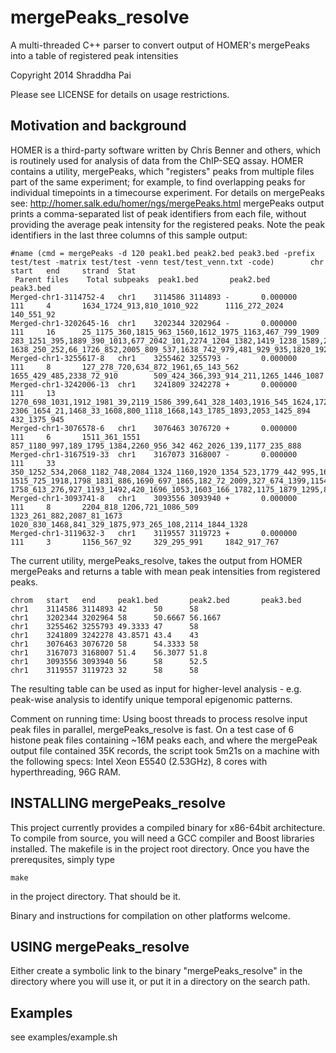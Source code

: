 mergePeaks_resolve
==================

A multi-threaded C++ parser to convert output of HOMER's mergePeaks into a table of registered peak intensities

Copyright 2014 Shraddha Pai

Please see LICENSE for details on usage restrictions.

Motivation and background
---------------------------
HOMER is a third-party software written by Chris Benner and others, which is routinely used for analysis of data from the ChIP-SEQ assay.
HOMER contains a utility, mergePeaks, which  "registers" peaks from multiple files part of the same experiment; for example, to find overlapping peaks for individual timepoints in a timecourse experiment. For details on mergePeaks see: http://homer.salk.edu/homer/ngs/mergePeaks.html
mergePeaks output prints a comma-separated list of peak identifiers from each file, without providing the average peak intensity for the registered peaks. Note the peak identifiers in the last three columns of this sample output:

```
#name (cmd = mergePeaks -d 120 peak1.bed peak2.bed peak3.bed -prefix test/test -matrix test/test -venn test/test_venn.txt -code)        chr     start   end     strand  Stat   
 Parent files    Total subpeaks  peak1.bed       peak2.bed       peak3.bed
Merged-chr1-3114752-4   chr1    3114586 3114893 -       0.000000        111     4       1634_1724_913,810_1010_922      1116_272_2024   140_551_92
Merged-chr1-3202645-16  chr1    3202344 3202964 -       0.000000        111     16      25_1175_360,1815_963_1560,1612_1975_1163,467_799_1909   283_1251_395,1889_390_1013,677_2042_101,2274_1204_1382,1419_1238_1589,2206_289_1078     1638_250_252,66_1726_852,2005_809_537,1638_742_979,481_929_935,1820_1929_1765
Merged-chr1-3255617-8   chr1    3255462 3255793 -       0.000000        111     8       127_278_720,634_872_1961,65_143_562     1655_429_485,2338_72_910        509_424_366,393_914_211,1265_1446_1087 
Merged-chr1-3242006-13  chr1    3241809 3242278 +       0.000000        111     13      1270_698_1031,1912_1981_39,2119_1586_399,641_328_1403,1916_545_1624,1724_1902_434,183_1355_1416 2306_1654_21,1468_33_1608,800_1118_1668,143_1785_1893,2053_1425_894     432_1375_945
Merged-chr1-3076578-6   chr1    3076463 3076720 +       0.000000        111     6       1511_361_1551   857_1180_997,189_1795_1384,2260_956_342 462_2026_139,1177_235_888
Merged-chr1-3167519-33  chr1    3167073 3168007 -       0.000000        111     33      350_1252_534,2068_1182_748,2084_1324_1160,1920_1354_523,1779_442_995,1653_380_408,1102_1616_240,535_323_460,2243_248_673,572_1606_988   1515_725_1918,1798_1831_886,1690_697_1865,182_72_2009,327_674_1399,1154_864_1932,1881_1066_1491,521_200_1489,1125_1648_717,1551_1665_1236,1685_943_1106,1957_2028_1082,229_1809_1592    1758_613_276,927_1193_1492,420_1696_1053,1603_166_1782,1175_1879_1295,815_295_1527,147_1034_529,236_1102_1222,2147_1151_1450,1622_1152_466   
Merged-chr1-3093741-8   chr1    3093556 3093940 +       0.000000        111     8       2204_818_1206,721_1086_509      1323_261_882,2087_81_1673       1020_830_1468,841_329_1875,973_265_108,2114_1844_1328  
Merged-chr1-3119632-3   chr1    3119557 3119723 +       0.000000        111     3       1156_567_92     329_295_991     1842_917_767
```

The current utility, mergePeaks_resolve, takes the output from HOMER mergePeaks and returns a table with mean peak intensities from registered peaks.

```
chrom   start   end     peak1.bed       peak2.bed       peak3.bed
chr1    3114586 3114893 42      50      58  
chr1    3202344 3202964 58      50.6667 56.1667
chr1    3255462 3255793 49.3333 47      58  
chr1    3241809 3242278 43.8571 43.4    43  
chr1    3076463 3076720 58      54.3333 58
chr1    3167073 3168007 51.4    56.3077 51.8
chr1    3093556 3093940 56      58      52.5
chr1    3119557 3119723 32      58      58  
```

The resulting table can be used as input for higher-level analysis - e.g. peak-wise analysis to identify unique temporal epigenomic patterns.

Comment on running time:
Using boost threads to process resolve input peak files in parallel, mergePeaks_resolve is fast.
On a test case of 6 histone peak files containing ~16M peaks each, and where the mergePeak output file contained 35K records, the script took 5m21s on a machine with the following specs:
Intel Xeon E5540 (2.53GHz), 8 cores with hyperthreading, 96G RAM.
 

INSTALLING mergePeaks_resolve
-----------------------------
This project currently provides a compiled binary for x86-64bit architecture.
To compile from source, you will need a GCC compiler and Boost libraries installed.
The makefile is in the project root directory.
Once you have the prerequsites, simply type
```
make
``` 

in the project directory. That should be it.

Binary and instructions for compilation on other platforms welcome.

USING mergePeaks_resolve
-------------------------
Either create a symbolic link to the binary "mergePeaks_resolve" in the directory where you will use it,
or put it in a directory on the search path.

Examples
----------
see examples/example.sh


